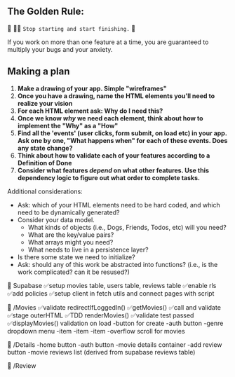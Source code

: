 ## The Golden Rule:

🦸 🦸‍♂️ `Stop starting and start finishing.` 🏁

If you work on more than one feature at a time, you are guaranteed to multiply your bugs and your anxiety.

## Making a plan

1. **Make a drawing of your app. Simple "wireframes"**
1. **Once you have a drawing, name the HTML elements you'll need to realize your vision**
1. **For each HTML element ask: Why do I need this?**
1. **Once we know _why_ we need each element, think about how to implement the "Why" as a "How"**
1. **Find all the 'events' (user clicks, form submit, on load etc) in your app. Ask one by one, "What happens when" for each of these events. Does any state change?**
1. **Think about how to validate each of your features according to a Definition of Done**
1. **Consider what features _depend_ on what other features. Use this dependency logic to figure out what order to complete tasks.**

Additional considerations:

-   Ask: which of your HTML elements need to be hard coded, and which need to be dynamically generated?
-   Consider your data model.
    -   What kinds of objects (i.e., Dogs, Friends, Todos, etc) will you need?
    -   What are the key/value pairs?
    -   What arrays might you need?
    -   What needs to live in a persistence layer?
-   Is there some state we need to initialize?
-   Ask: should any of this work be abstracted into functions? (i.e., is the work complicated? can it be resused?)


🤌 Supabase 
✅setup movies table, users table, reviews table
✅enable rls
✅add policies 
✅setup client in fetch utils and connect pages with script

🤌 /Movies 
✅validate redirectIfLoggedIn()
✅getMovies()
✅call and validate
✅stage outerHTML
✅TDD renderMovies()
✅validate test passed 
✅displayMovies() validation on load
-button for create 
-auth button
-genre dropdown menu
    -item
    -item
    -item
-overflow scroll for movies

🤌 /Details
-home button 
-auth button
-movie details container 
-add review button
-movie reviews list (derived from supabase reviews table)

🤌 /Review

